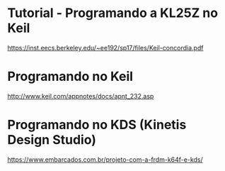 # Tutorial - Programando a KL25Z no Keil 

https://inst.eecs.berkeley.edu/~ee192/sp17/files/Keil-concordia.pdf

# Programando no Keil

http://www.keil.com/appnotes/docs/apnt_232.asp

# Programando no KDS (Kinetis Design Studio)

https://www.embarcados.com.br/projeto-com-a-frdm-k64f-e-kds/ 
